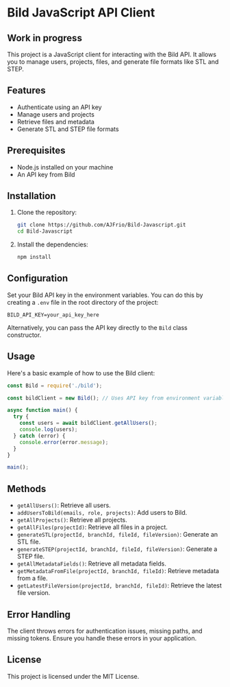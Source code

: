 # Bild JavaScript API Client

## Work in progress

This project is a JavaScript client for interacting with the Bild API. It allows you to manage users, projects, files, and generate file formats like STL and STEP.

## Features

- Authenticate using an API key
- Manage users and projects
- Retrieve files and metadata
- Generate STL and STEP file formats

## Prerequisites

- Node.js installed on your machine
- An API key from Bild

## Installation

1. Clone the repository:

   ```bash
   git clone https://github.com/AJFrio/Bild-Javascript.git
   cd Bild-Javascript
   ```

2. Install the dependencies:

   ```bash
   npm install
   ```

## Configuration

Set your Bild API key in the environment variables. You can do this by creating a `.env` file in the root directory of the project:

```
BILD_API_KEY=your_api_key_here
```

Alternatively, you can pass the API key directly to the `Bild` class constructor.

## Usage

Here's a basic example of how to use the Bild client:

```javascript
const Bild = require('./bild');

const bildClient = new Bild(); // Uses API key from environment variables

async function main() {
  try {
    const users = await bildClient.getAllUsers();
    console.log(users);
  } catch (error) {
    console.error(error.message);
  }
}

main();
```

## Methods

- `getAllUsers()`: Retrieve all users.
- `addUsersToBild(emails, role, projects)`: Add users to Bild.
- `getAllProjects()`: Retrieve all projects.
- `getAllFiles(projectId)`: Retrieve all files in a project.
- `generateSTL(projectId, branchId, fileId, fileVersion)`: Generate an STL file.
- `generateSTEP(projectId, branchId, fileId, fileVersion)`: Generate a STEP file.
- `getAllMetadataFields()`: Retrieve all metadata fields.
- `getMetadataFromFile(projectId, branchId, fileId)`: Retrieve metadata from a file.
- `getLatestFileVersion(projectId, branchId, fileId)`: Retrieve the latest file version.

## Error Handling

The client throws errors for authentication issues, missing paths, and missing tokens. Ensure you handle these errors in your application.

## License

This project is licensed under the MIT License. 
